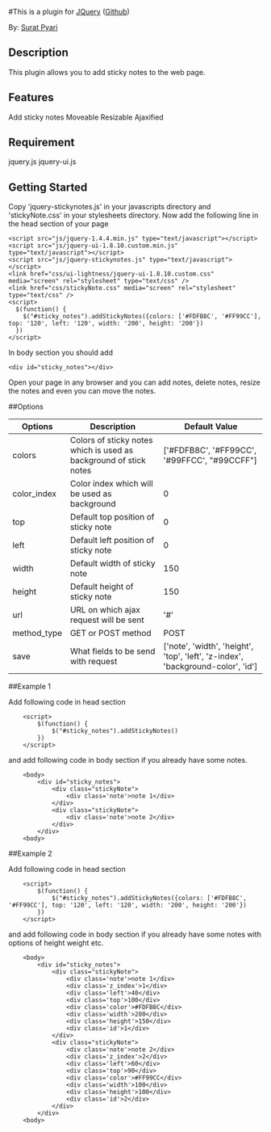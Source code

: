 #This is a plugin for [JQuery](http://www.jquery.com) ([Github](https://github.com/suratpyari/sticky_notes))

By: [Surat Pyari]()

## Description

This plugin allows you to add sticky notes to the web page.

## Features

Add sticky notes
Moveable
Resizable
Ajaxified

## Requirement

jquery.js
jquery-ui.js

## Getting Started

Copy 'jquery-stickynotes.js' in your javascripts directory and 'stickyNote.css' in your stylesheets directory. Now add the following line in the head section of your page
	
    <script src="js/jquery-1.4.4.min.js" type="text/javascript"></script>
    <script src="js/jquery-ui-1.8.10.custom.min.js" type="text/javascript"></script>
    <script src="js/jquery-stickynotes.js" type="text/javascript"></script>
    <link href="css/ui-lightness/jquery-ui-1.8.10.custom.css" media="screen" rel="stylesheet" type="text/css" />
    <link href="css/stickyNote.css" media="screen" rel="stylesheet" type="text/css" />
    <script>
      $(function() {
        $("#sticky_notes").addStickyNotes({colors: ['#FDFB8C', '#FF99CC'], top: '120', left: '120', width: '200', height: '200'})
      })
    </script>
		
In body section you should add

    <div id="sticky_notes"></div>
	
Open your page in any browser and you can add notes, delete notes, resize the notes and even you can move the notes.

##Options

|Options    |Description                                                      |Default Value                                                                  |
|-----------|-----------------------------------------------------------------|-------------------------------------------------------------------------------|
|colors     |Colors of sticky notes which is used as background of stick notes|['#FDFB8C', '#FF99CC', '#99FFCC', "#99CCFF"]                                   |
|color_index|Color index which will be used as background                     |0                                                                              |
|top        |Default top position of sticky note                              |0                                                                              | 
|left       |Default left position of sticky note                             |0                                                                              |
|width      |Default width of sticky note                                     |150                                                                            |
|height     |Default height of sticky note                                    |150                                                                            |
|url        |URL on which ajax request will be sent                           |'#'                                                                            | 
|method_type|GET or POST method                                               |POST                                                                           |
|save       |What fields to be send with request                              |['note', 'width', 'height', 'top', 'left', 'z-index', 'background-color', 'id']|
##Example 1

Add following code in head section

		<script>
			$(function() {
				$("#sticky_notes").addStickyNotes()
			})
		</script>

and add following code in body section if you already have some notes.

		<body>
			<div id="sticky_notes">
				<div class="stickyNote">
					<div class='note'>note 1</div>
				</div>
				<div class="stickyNote">
					<div class='note'>note 2</div>
				</div>
			</div>
		<body>	
	
##Example 2

Add following code in head section

		<script>
			$(function() {
				$("#sticky_notes").addStickyNotes({colors: ['#FDFB8C', '#FF99CC'], top: '120', left: '120', width: '200', height: '200'})
			})
		</script>

and add following code in body section if you already have some notes with options of height weight etc.

		<body>
			<div id="sticky_notes">
				<div class="stickyNote">
					<div class='note'>note 1</div>
					<div class='z_index'>1</div>
					<div class='left'>40</div>
					<div class='top'>100</div>
					<div class='color'>#FDFB8C</div>
					<div class='width'>200</div>
					<div class='height'>150</div>
					<div class='id'>1</div>
				</div>
				<div class="stickyNote">
					<div class='note'>note 2</div>
					<div class='z_index'>2</div>
					<div class='left'>60</div>
					<div class='top'>90</div>
					<div class='color'>#FF99CC</div>
					<div class='width'>100</div>
					<div class='height'>100</div>
					<div class='id'>2</div>
				</div>
			</div>
		<body>	